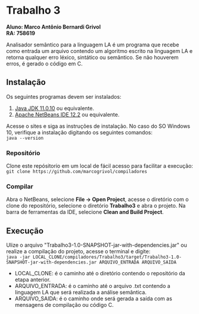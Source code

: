 # Trabalho 3
**Aluno: Marco Antônio Bernardi Grivol**\
**RA: 758619**

Analisador semântico para a linguagem LA é um programa que recebe como entrada um arquivo contendo um algoritmo escrito na linguagem LA e retorna qualquer erro léxico, sintático ou semântico. Se não houverem erros, é gerado o código em C.

## Instalação
Os seguintes programas devem ser instalados:
1. [Java JDK 11.0.10](https://www.oracle.com/java/technologies/javase-jdk11-downloads.html) ou equivalente.
3. [Apache NetBeans IDE 12.2](https://netbeans.apache.org/) ou equivalente.

Acesse o sites e siga as instruções de instalação. No caso do SO Windows 10, verifique a instalação digitando os seguintes comandos:\
``
java --version
``
### Repositório
Clone este repósitorio em um local de fácil acesso para facilitar a execução: ``git clone https://github.com/marcogrivol/compiladores``

### Compilar
Abra o NetBeans, selecione **File → Open Project**, acesse o diretório com o clone do repositório, selecione o diretório **Trabalho3** e abra o projeto.
Na barra de ferramentas da IDE, selecione **Clean and Build Project**.

## Execução
Ulize o arquivo "Trabalho3-1.0-SNAPSHOT-jar-with-dependencies.jar" ou realize a compilação do projeto, acesse o terminal e digite: \
``java -jar LOCAL_CLONE/compiladores/Trabalho3/target/Trabalho3-1.0-SNAPSHOT-jar-with-dependencies.jar ARQUIVO_ENTRADA ARQUIVO_SAIDA``
* LOCAL_CLONE: é o caminho até o diretório contendo o repositório da etapa anterior.
* ARQUIVO_ENTRADA: é o caminho até o arquivo .txt contendo a linguagem LA que será realizada a análise semântica.
* ARQUIVO_SAIDA: é o caminho onde será gerada a saída com as mensagens de compilação ou código C.
